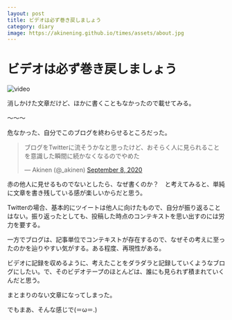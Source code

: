 ```yaml
---
layout: post
title: ビデオは必ず巻き戻しましょう
category: diary
image: https://akinening.github.io/times/assets/about.jpg
---
```


# ビデオは必ず巻き戻しましょう

<img src="https://akinening.github.io/times/assets/about.jpg" alt="video">

消しかけた文章だけど、ほかに書くこともなかったので載せてみる。

〜〜〜

危なかった、自分でこのブログを終わらせるところだった。

<blockquote class="twitter-tweet"><p lang="ja" dir="ltr">ブログをTwitterに流そうかなと思ったけど、おそらく人に見られることを意識した瞬間に続かなくなるのでやめた</p>&mdash; Akinen (@_akinen) <a href="https://twitter.com/_akinen/status/1303380721457754112?ref_src=twsrc%5Etfw">September 8, 2020</a></blockquote> <script async src="https://platform.twitter.com/widgets.js" charset="utf-8"></script>

赤の他人に見せるものでないとしたら、なぜ書くのか？　と考えてみると、単純に文章を書き残している感が楽しいからだと思う。

Twitterの場合、基本的にツイートは他人に向けたもので、自分が振り返ることはない。振り返ったとしても、投稿した時点のコンテキストを思い出すのには労力を要する。

一方でブログは、記事単位でコンテキストが存在するので、なぜその考えに至ったのかを辿りやすい気がする。ある程度、再現性がある。

ビデオに記録を収めるように、考えたことをダラダラと記録していくようなブログにしたい。で、そのビデオテープのほとんどは、誰にも見られず積まれていくんだと思う。

まとまりのない文章になってしまった。

でもまあ、そんな感じで(＝ω＝.)